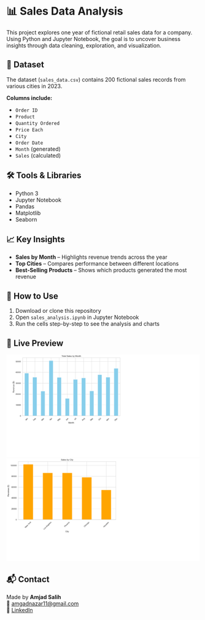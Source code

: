 # 📊 Sales Data Analysis

This project explores one year of fictional retail sales data for a company. Using Python and Jupyter Notebook, the goal is to uncover business insights through data cleaning, exploration, and visualization.

## 📁 Dataset

The dataset (`sales_data.csv`) contains 200 fictional sales records from various cities in 2023.

**Columns include:**
- `Order ID`
- `Product`
- `Quantity Ordered`
- `Price Each`
- `City`
- `Order Date`
- `Month` (generated)
- `Sales` (calculated)

## 🛠 Tools & Libraries

- Python 3
- Jupyter Notebook
- Pandas
- Matplotlib
- Seaborn

## 📈 Key Insights

- **Sales by Month** – Highlights revenue trends across the year
- **Top Cities** – Compares performance between different locations
- **Best-Selling Products** – Shows which products generated the most revenue

## 🧪 How to Use

1. Download or clone this repository
2. Open `sales_analysis.ipynb` in Jupyter Notebook
3. Run the cells step-by-step to see the analysis and charts

## 🔗 Live Preview 

![Monthly Sales](images/monthly_sales.png)
![Sales by City](images/city_sales.png)

## 📬 Contact

Made by **Amjad Salih**  
📧 amgadnazar11@gmail.com  
🔗 [LinkedIn](https://www.linkedin.com/in/amjad-nazar)
